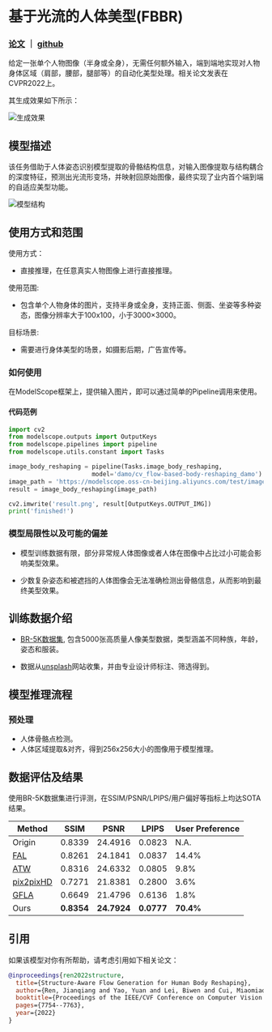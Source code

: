 
# 基于光流的人体美型(FBBR)

### [论文](https://arxiv.org/abs/2203.04670) ｜ [github](https://github.com/JianqiangRen/FlowBasedBodyReshaping)

给定一张单个人物图像（半身或全身），无需任何额外输入，端到端地实现对人物身体区域（肩部，腰部，腿部等）的自动化美型处理。相关论文发表在CVPR2022上。

其生成效果如下所示：

![生成效果](description/demo.gif)


## 模型描述

该任务借助于人体姿态识别模型提取的骨骼结构信息，对输入图像提取与结构耦合的深度特征，预测出光流形变场，并映射回原始图像，最终实现了业内首个端到端的自适应美型功能。

![模型结构](https://modelscope.cn/api/v1/models/damo/cv_flow-based-body-reshaping_damo/repo?Revision=master&FilePath=description/framework.jpg&View=true)

## 使用方式和范围

使用方式：
- 直接推理，在任意真实人物图像上进行直接推理。

使用范围:
- 包含单个人物身体的图片，支持半身或全身，支持正面、侧面、坐姿等多种姿态，图像分辨率大于100x100，小于3000×3000。

目标场景:
- 需要进行身体美型的场景，如摄影后期，广告宣传等。

### 如何使用

在ModelScope框架上，提供输入图片，即可以通过简单的Pipeline调用来使用。

#### 代码范例
```python
import cv2
from modelscope.outputs import OutputKeys
from modelscope.pipelines import pipeline
from modelscope.utils.constant import Tasks

image_body_reshaping = pipeline(Tasks.image_body_reshaping, 
                       model='damo/cv_flow-based-body-reshaping_damo')
image_path = 'https://modelscope.oss-cn-beijing.aliyuncs.com/test/images/image_body_reshaping.jpg'
result = image_body_reshaping(image_path)

cv2.imwrite('result.png', result[OutputKeys.OUTPUT_IMG])
print('finished!')

```

### 模型局限性以及可能的偏差

- 模型训练数据有限，部分非常规人体图像或者人体在图像中占比过小可能会影响美型效果。

- 少数复杂姿态和被遮挡的人体图像会无法准确检测出骨骼信息，从而影响到最终美型效果。

## 训练数据介绍

- [BR-5K数据集](https://github.com/JianqiangRen/FlowBasedBodyReshaping), 包含5000张高质量人像美型数据，类型涵盖不同种族，年龄，姿态和服装。

- 数据从[unsplash](https://unsplash.com)网站收集，并由专业设计师标注、筛选得到。

## 模型推理流程

### 预处理

- 人体骨骼点检测。
- 人体区域提取&对齐，得到256x256大小的图像用于模型推理。


## 数据评估及结果

使用BR-5K数据集进行评测，在SSIM/PSNR/LPIPS/用户偏好等指标上均达SOTA结果。

| Method | SSIM | PSNR | LPIPS | User Preference | 
| ------------ | ------------ | ------------ | ------------ | ------------ |
| Origin | 0.8339  | 24.4916 | 0.0823  | N.A. | 
| [FAL](https://arxiv.org/abs/1906.05856)    | 0.8261  | 24.1841 | 0.0837  | 14.4%| 
| [ATW](https://arxiv.org/abs/2008.00362)    | 0.8316  | 24.6332 | 0.0805  | 9.8% | 
| [pix2pixHD](https://arxiv.org/abs/1711.11585) | 0.7271  | 21.8381 | 0.2800  | 3.6% | 
| [GFLA](https://arxiv.org/abs/2003.00696)   | 0.6649  | 21.4796 | 0.6136  | 1.8% |
| Ours   | **0.8354** | **24.7924** | **0.0777** | **70.4%** |

## 引用
如果该模型对你有所帮助，请考虑引用如下相关论文：

```BibTeX
@inproceedings{ren2022structure,
  title={Structure-Aware Flow Generation for Human Body Reshaping},
  author={Ren, Jianqiang and Yao, Yuan and Lei, Biwen and Cui, Miaomiao and Xie, Xuansong},
  booktitle={Proceedings of the IEEE/CVF Conference on Computer Vision and Pattern Recognition (CVPR2022)},
  pages={7754--7763},
  year={2022}
}
```
